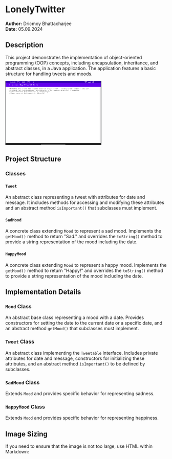 # LonelyTwitter

**Author:** Dricmoy Bhattacharjee  
**Date:** 05.09.2024

## Description

This project demonstrates the implementation of object-oriented programming (OOP) concepts, including encapsulation, inheritance, and abstract classes, in a Java application. The application features a basic structure for handling tweets and moods.

<img src="image.png" width="300" height="200" alt="LonelyTwitter Screenshot">

## Project Structure

### Classes

#### `Tweet`

An abstract class representing a tweet with attributes for date and message. It includes methods for accessing and modifying these attributes and an abstract method `isImportant()` that subclasses must implement.

#### `SadMood`

A concrete class extending `Mood` to represent a sad mood. Implements the `getMood()` method to return "Sad." and overrides the `toString()` method to provide a string representation of the mood including the date.

#### `HappyMood`

A concrete class extending `Mood` to represent a happy mood. Implements the `getMood()` method to return "Happy!" and overrides the `toString()` method to provide a string representation of the mood including the date.

## Implementation Details

### `Mood` Class

An abstract base class representing a mood with a date. Provides constructors for setting the date to the current date or a specific date, and an abstract method `getMood()` that subclasses must implement.

### `Tweet` Class

An abstract class implementing the `Tweetable` interface. Includes private attributes for date and message, constructors for initializing these attributes, and an abstract method `isImportant()` to be defined by subclasses.

### `SadMood` Class

Extends `Mood` and provides specific behavior for representing sadness.

### `HappyMood` Class

Extends `Mood` and provides specific behavior for representing happiness.

## Image Sizing

If you need to ensure that the image is not too large, use HTML within Markdown:
